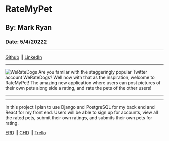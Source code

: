 # RateMyPet
## By: Mark Ryan
### Date: 5/4/20222
***
[Github](https://github.com/DerWindFish/) || [LinkedIn](https://www.linkedin.com/in/markrryan/)
***
![WeRateDogs](https://imgur.com/zJtRa6O.png)
Are you familar with the staggeringly popular Twitter account WeRateDogs? Well now with that as the inspiration, welcome to RateMyPet! The amazing new application where users can post pictures of their own pets along side a rating, and rate the pets of the other users!
***
***
In this project I plan to use Django and PostgreSQL for my back end and React for my front end. Users will be able to sign up for accounts, view all the rated pets, submit their own ratings, and submits their own pets for rating.

[ERD](https://drive.google.com/file/d/1RUStYDcuJ4sIVDFFePnkSgGCUxqZUxyp/view) ||
[CHD](https://drive.google.com/file/d/19GnWbm6xDR1H09mERjidgMPQ0Se4lPbe/view) ||
[Trello](https://trello.com/b/XYo5UYBZ/weratepets)